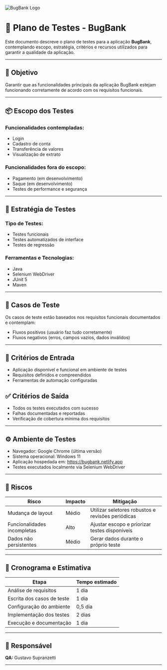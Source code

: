 ![BugBank Logo](https://bugbank.netlify.app/_ipx/w_256,q_75/%2F_next%2Fstatic%2Fmedia%2Fbugbank.ede6fc83.png?url=%2F_next%2Fstatic%2Fmedia%2Fbugbank.ede6fc83.png&w=256&q=75)

# 🧪 Plano de Testes - BugBank

Este documento descreve o plano de testes para a aplicação **BugBank**, contemplando escopo, estratégia, critérios e recursos utilizados para garantir a qualidade da aplicação.

---

## 🎯 Objetivo

Garantir que as funcionalidades principais da aplicação BugBank estejam funcionando corretamente de acordo com os requisitos funcionais.

---

## 📦 Escopo dos Testes

### Funcionalidades contempladas:
- Login
- Cadastro de conta
- Transferência de valores
- Visualização de extrato

### Funcionalidades fora do escopo:
- Pagamento (em desenvolvimento)
- Saque (em desenvolvimento)
- Testes de performance e segurança

---

## 🧭 Estratégia de Testes

### Tipo de Testes:
- Testes funcionais
- Testes automatizados de interface
- Testes de regressão

### Ferramentas e Tecnologias:
- Java
- Selenium WebDriver
- JUnit 5
- Maven

---

## 📝 Casos de Teste

Os casos de teste estão baseados nos requisitos funcionais documentados e contemplam:

- Fluxos positivos (usuário faz tudo corretamente)
- Fluxos negativos (erros, campos vazios, dados inválidos)

---

## 📌 Critérios de Entrada

- Aplicação disponível e funcional em ambiente de testes
- Requisitos definidos e compreendidos
- Ferramentas de automação configuradas

## ✅ Critérios de Saída

- Todos os testes executados com sucesso
- Falhas documentadas e reportadas
- Verificação de cobertura mínima dos requisitos

---

## ⚙️ Ambiente de Testes

- Navegador: Google Chrome (última versão)
- Sistema operacional: Windows 11
- Aplicação hospedada em: https://bugbank.netlify.app
- Testes executados localmente via Selenium WebDriver

---

## 🧠 Riscos

| Risco | Impacto | Mitigação |
|-------|---------|-----------|
| Mudança de layout | Médio | Utilizar seletores robustos e revisões periódicas |
| Funcionalidades incompletas | Alto | Ajustar escopo e priorizar testes disponíveis |
| Dados não persistentes | Médio | Gerar dados durante o próprio teste |

---

## 📅 Cronograma e Estimativa

| Etapa                        | Tempo estimado |
|-----------------------------|----------------|
| Análise de requisitos       | 1 dia          |
| Escrita dos casos de teste  | 1 dia          |
| Configuração do ambiente    | 0,5 dia        |
| Implementação dos testes    | 2 dias         |
| Execução e documentação     | 1 dia          |

---

## 👤 Responsável
**QA:** Gustavo Supranzetti

---
